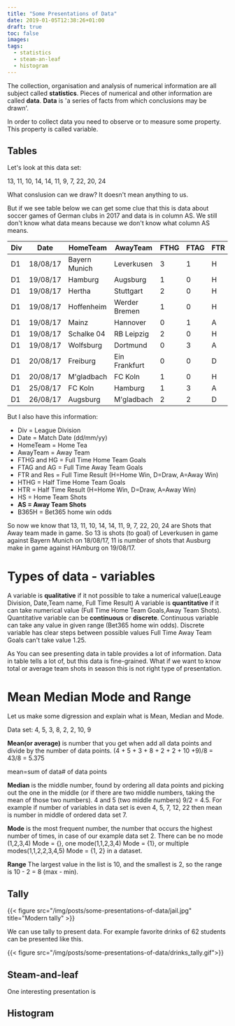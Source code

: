 ```yaml
---
title: "Some Presentations of Data"
date: 2019-01-05T12:38:26+01:00
draft: true
toc: false
images:
tags: 
  - statistics
  - steam-an-leaf
  - histogram
---
```


The collection, organisation and analysis of numerical information are all subject called **statistics**. Pieces of numerical and other information are called **data**. **Data** is 'a series of facts from which conclusions may be drawn'.

In order to collect data you need to observe or to measure some property. This property is called variable.

## Tables

Let's look at this data set:

13, 11, 10, 14, 14, 11, 9, 7, 22, 20, 24

What conslusion can we draw? It doesn't mean anything to us.

But if we see table below we can get some clue that this is data about soccer games of German clubs in 2017 and data is in column AS. We still don't know what data means because we don't know what column AS means. 

| Div | Date | HomeTeam | AwayTeam | FTHG | FTAG | FTR | HTHG | HTR | HS | AS | B365H |
|-----|------|----------|----------|------|------|-----|------|-----|----|----|-------|
|D1|18/08/17|Bayern Munich|Leverkusen|3|1|H|2|0|H|13|19|8|4|13|1.25|
|D1|19/08/17|Hamburg|Augsburg|1|0|H|1|0|H|11|2.1|
|D1|19/08/17|Hertha|Stuttgart|2|0|H|0|0|D|10|2|
|D1|19/08/17|Hoffenheim|Werder Bremen|1|0|H|0|0|D|14|1.75|
|D1|19/08/17|Mainz|Hannover|0|1|A|0|0|D|14|2|
|D1|19/08/17|Schalke 04|RB Leipzig|2|0|H|1|0|H|11|2.8|
|D1|19/08/17|Wolfsburg|Dortmund|0|3|A|0|2|A|9|3.8|
|D1|20/08/17|Freiburg|Ein Frankfurt|0|0|D|0|0|D|7|2.45|
|D1|20/08/17|M'gladbach|FC Koln|1|0|H|0|0|D|22|1.91|
|D1|25/08/17|FC Koln|Hamburg|1|3|A|0|2|A|20|1.95|
|D1|26/08/17|Augsburg|M'gladbach|2|2|D|1|2|A|24|3.25|

But I also have this information:

* Div = League Division
* Date = Match Date (dd/mm/yy)
* HomeTeam = Home Tea
* AwayTeam = Away Team
* FTHG and HG = Full Time Home Team Goals
* FTAG and AG = Full Time Away Team Goals
* FTR and Res = Full Time Result (H=Home Win, D=Draw, A=Away Win)
* HTHG = Half Time Home Team Goals
* HTR = Half Time Result (H=Home Win, D=Draw, A=Away Win)
* HS = Home Team Shots
* **AS = Away Team Shots**
* B365H = Bet365 home win odds

So now we know that 13, 11, 10, 14, 14, 11, 9, 7, 22, 20, 24 are Shots that Away team made in game. So 13 is shots (to goal) of Leverkusen in game against Bayern Munich on 18/08/17, 11 is number of shots that Ausburg make in game against HAmburg on 19/08/17. 

# Types of data - variables

A variable is **qualitative** if it not possible to take a numerical value(Leauge Division, Date,Team name, Full Time Result)
A variable is **quantitative** if it can take numerical value (Full Time Home Team Goals,Away Team Shots). Quantitative variable can be **continuous** or **discrete**. Continuous variable can take any value in given range (Bet365 home win odds). Discrete variable has clear steps between possible values Full Time Away Team Goals can't take value 1.25.



As You can see presenting data in table provides a lot of information. Data in table tells a lot of, but this data is fine-grained. What if we want to know total or average team shots in season this is not right type of presentation.


# Mean Median Mode and Range

Let us make some digression and explain what is Mean, Median and Mode. 

Data set: 4, 5, 3, 8, 2, 2, 10, 9

**Mean(or average)** is number that you get when add all data points and divide by the number of data points. (4 + 5 + 3 + 8 + 2 + 2 + 10 +9)/8 = 43/8 = 5.375

mean=sum of data# of data points

**Median** is the middle number, found by ordering all data points and picking out the one in the middle (or if there are two middle numbers, taking the mean of those two numbers).
4 and 5 (two middle numbers)
9/2 = 4.5.
For example if number of variables in data set is even  4, 5, 7, 12, 22 then mean is number in middle of ordered data set 7.

**Mode** is the most frequent number, the number that occurs the highest number of times, in case of our example data set 2. There can be no mode (1,2,3,4) Mode = {}, one mode(1,1,2,3,4) Mode = {1}, or multiple modes(1,1,2,2,3,4,5) Mode = {1, 2} in a dataset.

**Range** The largest value in the list is 10, and the smallest is 2, so the range is 10 - 2 = 8 (max - min).

## Tally

{{< figure src="/img/posts/some-presentations-of-data/jail.jpg" title="Modern tally" >}}

We can use tally to present data. For example favorite drinks of 62 students can be presented like this.


{{< figure src="/img/posts/some-presentations-of-data/drinks_tally.gif">}}


## Steam-and-leaf
One interesting presentation is



## Histogram


